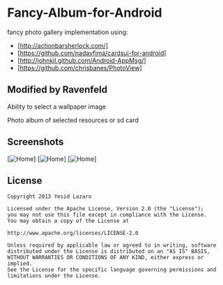 Fancy-Album-for-Android
========================

fancy photo gallery implementation  using:


* [http://actionbarsherlock.com/]
* [https://github.com/nadavfima/cardsui-for-android]
* [http://johnkil.github.com/Android-AppMsg/] 
* [https://github.com/chrisbanes/PhotoView]


Modified by Ravenfeld
-------
Ability to select a wallpaper image

Photo album of selected resources or sd card


Screenshots
-------

[![Home](https://lh6.googleusercontent.com/-494wsvFm-_Y/UPdMl_jv_xI/AAAAAAAABKE/3AMG1MskuVU/s480/device-2013-01-16-194945.png)]
[![Home](https://lh3.googleusercontent.com/-xHjqWgdQNu4/UPdMmKrPzjI/AAAAAAAABKI/JYYv9YQQNVY/s480/device-2013-01-16-195519.png)]
[![Home](https://lh3.googleusercontent.com/-PweDs13ZhTk/UPdMmh6ZXiI/AAAAAAAABKU/B4f6x87TnXg/s480/device-2013-01-16-195601.png)]




License
-------

    Copyright 2013 Yesid Lazaro
    
    Licensed under the Apache License, Version 2.0 (the "License");
    you may not use this file except in compliance with the License.
    You may obtain a copy of the License at
    
    http://www.apache.org/licenses/LICENSE-2.0
    
    Unless required by applicable law or agreed to in writing, software
    distributed under the License is distributed on an "AS IS" BASIS,
    WITHOUT WARRANTIES OR CONDITIONS OF ANY KIND, either express or implied.
    See the License for the specific language governing permissions and
    limitations under the License.
